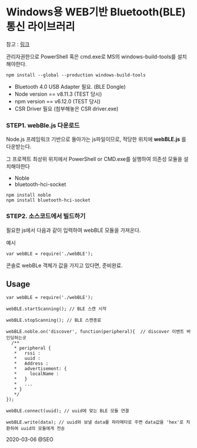 # Windows용 WEB기반 Bluetooth(BLE) 통신 라이브러리
참고 : [링크](https://github.com/noble/noble)

관리자권한으로 PowerShell 혹은 cmd.exe로 MS의 windows-build-tools를 설치해야한다.
```
npm install --global --production windows-build-tools
```

* Bluetooth 4.0 USB Adapter 필요. (BLE Dongle)
* Node version == v8.11.3 (TEST 당시)
* npm version == v6.12.0 (TEST 당시)
* CSR Driver 필요 (첨부해놓은 CSR driver.exe)


### STEP1. webBle.js 다운로드
Node.js 프레임워크 기반으로 돌아가는 js파일이므로, 적당한 위치에 **webBLE.js** 를 다운받는다.

그 프로젝트 최상위 위치에서 PowerShell or CMD.exe를 실행하여 의존성 모듈을 설치해야한다
* Noble
* bluetooth-hci-socket
```
npm install noble
npm install bluetooth-hci-socket
```

### STEP2. 소스코드에서 빌드하기
필요한 js에서 다음과 같이 입력하여 webBLE 모듈을 가져온다.

예시
```
var webBLE = require('./webBLE');
```
콘솔로 webBLe 객체가 값을 가지고 있다면, 준비완료.


## Usage
```
var webBLE = require('./webBLE');

webBLE.startScanning(); // BLE 스캔 시작

webBLE.stopScanning(); // BLE 스캔종료

webBLE.noble.on('discover', function(peripheral){  // discover 이벤트 바인딩하는곳
  /**
   * peripheral {
   *   rssi :
   *   uuid :
   *   Address :
   *   advertisement: {
   *     localName :
   *   }
   *   ...
   * }
   */
});

webBLE.connect(uuid); // uuid에 맞는 BLE 모듈 연결

webBLE.write(data); // uuid와 보낼 data를 파라메타로 주면 data값을 'hex'로 치환하여 uuid의 모듈에게 전송
```


2020-03-06 @SEO
